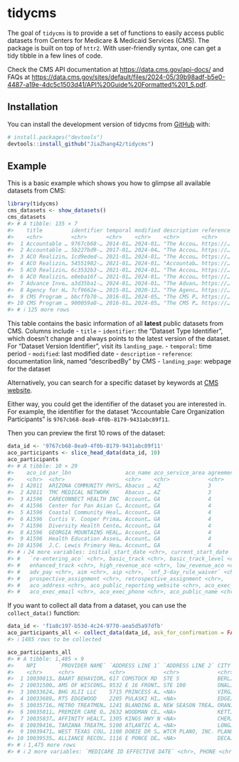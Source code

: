 
<!-- README.md is generated from README.Rmd. Please edit that file -->

# tidycms

<!-- badges: start -->
<!-- badges: end -->

The goal of `tidycms` is to provide a set of functions to easily access
public datasets from Centers for Medicare & Medicaid Services (CMS). The
package is built on top of `httr2`. With user-friendly syntax, one can
get a tidy tibble in a few lines of code.

Check the CMS API documentation at <https://data.cms.gov/api-docs/> and
FAQs at
<https://data.cms.gov/sites/default/files/2024-05/39b98adf-b5e0-4487-a19e-4dc5c1503d41/API%20Guide%20Formatted%201_5.pdf>.

## Installation

You can install the development version of tidycms from
[GitHub](https://github.com/) with:

``` r
# install.packages("devtools")
devtools::install_github("JiaZhang42/tidycms")
```

## Example

This is a basic example which shows you how to glimpse all available
datasets from CMS:

``` r
library(tidycms)
cms_datasets <- show_datasets()
cms_datasets
#> # A tibble: 135 × 7
#>    title         identifier temporal modified description reference landing_page
#>    <chr>         <chr>      <chr>    <chr>    <chr>       <chr>     <chr>       
#>  1 Accountable … 9767cb68-… 2014-01… 2024-01… "The Accou… https://… https://dat…
#>  2 Accountable … 5b227bd9-… 2017-01… 2024-04… "The Accou… https://… https://dat…
#>  3 ACO Realizin… 1cd9eded-… 2021-01… 2024-01… "The Accou… https://… https://dat…
#>  4 ACO Realizin… 54551982-… 2021-01… 2024-01… "Accountab… https://… https://dat…
#>  5 ACO Realizin… 6c3532b3-… 2021-01… 2024-01… "The Accou… https://… https://dat…
#>  6 ACO Realizin… e0eba16f-… 2021-01… 2024-01… "The Accou… https://… https://dat…
#>  7 Advance Inve… a3d35ba1-… 2024-01… 2024-01… "The Advan… https://… https://dat…
#>  8 Agency for H… 7cf9662e-… 2015-01… 2020-12… "The Agenc… https://… https://dat…
#>  9 CMS Program … bbcffb70-… 2016-01… 2024-05… "The CMS P… https://… https://dat…
#> 10 CMS Program … 900059a0-… 2016-01… 2024-05… "The CMS P… https://… https://dat…
#> # ℹ 125 more rows
```

This table contains the basic information of all **latest** public
datasets from CMS. Columns include - `title` - `identifier`: the
“Dataset Type Identifier”, which doesn’t change and always points to the
latest version of the dataset. For “Dataset Version Identifier”, visit
its `landing_page`. - `temporal`: time period - `modified`: last
modified date - `description` - `reference`: documentation link, named
“describedBy” by CMS - `landing_page`: webpage for the dataset

Alternatively, you can search for a specific dataset by keywords at [CMS
website](https://data.cms.gov/search).

Either way, you could get the identifier of the dataset you are
interested in. For example, the identifier for the dataset “Accountable
Care Organization Participants” is
`9767cb68-8ea9-4f0b-8179-9431abc89f11`.

Then you can preview the first 10 rows of the dataset:

``` r
data_id <- '9767cb68-8ea9-4f0b-8179-9431abc89f11'
aco_participants <- slice_head_data(data_id, 10)
aco_participants
#> # A tibble: 10 × 29
#>    aco_id par_lbn                 aco_name aco_service_area agreement_period_num
#>    <chr>  <chr>                   <chr>    <chr>            <chr>               
#>  1 A2811  ARIZONA COMMUNITY PHYS… Abacus … AZ               3                   
#>  2 A2811  TMC MEDICAL NETWORK     Abacus … AZ               3                   
#>  3 A1596  CARECONNECT HEALTH INC  Account… GA               4                   
#>  4 A1596  Center for Pan Asian C… Account… GA               4                   
#>  5 A1596  Coastal Community Heal… Account… GA               4                   
#>  6 A1596  Curtis V. Cooper Prima… Account… GA               4                   
#>  7 A1596  Diversity Health Cente… Account… GA               4                   
#>  8 A1596  GEORGIA MOUNTAINS HEAL… Account… GA               4                   
#>  9 A1596  Health Education Asses… Account… GA               4                   
#> 10 A1596  J.C. Lewis Primary Hea… Account… GA               4                   
#> # ℹ 24 more variables: initial_start_date <chr>, current_start_date <chr>,
#> #   `re-entering_aco` <chr>, basic_track <chr>, basic_track_level <chr>,
#> #   enhanced_track <chr>, high_revenue_aco <chr>, low_revenue_aco <chr>,
#> #   adv_pay <chr>, aim <chr>, aip <chr>, `snf_3-day_rule_waiver` <chr>,
#> #   prospective_assignment <chr>, retrospective_assignment <chr>,
#> #   aco_address <chr>, aco_public_reporting_website <chr>, aco_exec_name <chr>,
#> #   aco_exec_email <chr>, aco_exec_phone <chr>, aco_public_name <chr>, …
```

If you want to collect all data from a dataset, you can use the
`collect_data()` function:

``` r
data_id <- 'f1a8c197-b53d-4c24-9770-aea5d5a97dfb'
aco_participants_all <- collect_data(data_id, ask_for_confirmation = FALSE)
#> ℹ 1485 rows to be collected
```

``` r
aco_participants_all
#> # A tibble: 1,485 × 9
#>    NPI       `PROVIDER NAME` `ADDRESS LINE 1` `ADDRESS LINE 2` CITY  STATE ZIP  
#>    <chr>     <chr>           <chr>            <chr>            <chr> <chr> <chr>
#>  1 10030813… BAART BEHAVIOR… 617 COMSTOCK RD  STE 5            BERL… VT    0560…
#>  2 10031500… AMS OF WISCONS… 9532 E 16 FRONT… STE 100          ONAL… WI    5465…
#>  3 10033624… BHG XLII LLC    5715 PRINCESS A… <NA>             VIRG… VA    2346…
#>  4 10033689… RTS EDGEWOOD    2205 PULASKI HI… <NA>             EDGE… MD    21040
#>  5 10035716… METRO TREATMEN… 1241 BLANDING B… NEW SEASON TREA… ORAN… FL    3206…
#>  6 10035811… PREMIER CARE O… 2632 WOODMAN CE… <NA>             KETT… OH    4542…
#>  7 10035837… AFFINITY HEALT… 1305 KINGS HWY N <NA>             CHER… NJ    0803…
#>  8 10039416… TARZANA TREATM… 5190 ATLANTIC A… <NA>             LONG… CA    9080…
#>  9 10039471… WEST TEXAS COU… 1108 DOBIE DR S… WTCR PLANO, INC. PLANO TX    7507…
#> 10 10039535… ALLIANCE RECOV… 1116 E PONCE DE… <NA>             DECA… GA    3003…
#> # ℹ 1,475 more rows
#> # ℹ 2 more variables: `MEDICARE ID EFFECTIVE DATE` <chr>, PHONE <chr>
```
